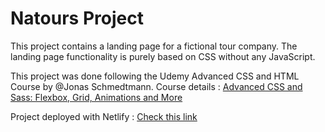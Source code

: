 # Natours Project

This project contains a landing page for a fictional tour company. The landing page functionality is purely based on CSS without any JavaScript.

This project was done following the Udemy Advanced CSS and HTML Course by @Jonas Schmedtmann.
Course details : [Advanced CSS and Sass: Flexbox, Grid, Animations and More](https://www.udemy.com/course/advanced-css-and-sass/)

Project deployed with Netlify : [Check this link](https://kusalk-example-natours-project.netlify.app/)



